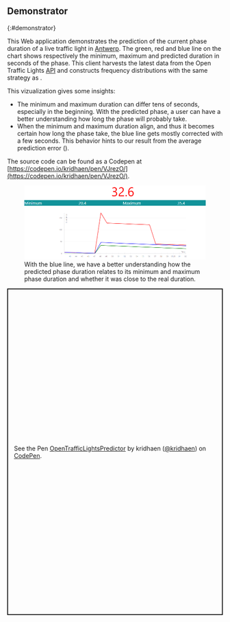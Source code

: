 ## Demonstrator
{:#demonstrator}

This Web application demonstrates the prediction of the current phase duration of a live traffic light in [Antwerp](https://www.openstreetmap.org/#map=19/51.21205/4.39717). The green, red and blue line on the chart shows respectively the minimum, maximum and predicted duration in seconds of the phase. 
This client harvests the latest data from the Open Traffic Lights [API](https://lodi.ilabt.imec.be/observer/rawdata/latest) and constructs frequency distributions with the same strategy as [](#results).

This vizualization gives some insights:

* The minimum and maximum duration can differ tens of seconds, especially in the beginning. With the predicted phase, a user can have a better understanding how long the phase will probably take.
* When the minimum and maximum duration align, and thus it becomes certain how long the phase take, the blue line gets mostly corrected with a few seconds. This behavior hints to our result from the average prediction error ([](#mae-prediction)). 

The source code can be found as a Codepen at [https://codepen.io/kridhaen/pen/VJrezO/](https://codepen.io/kridhaen/pen/VJrezO/).

<figure id="codepen">
<center>
<img src="img/demo-2.png">
</center>
<figcaption markdown="block">
With the blue line, we have a better understanding how the predicted phase duration relates to its minimum and maximum phase duration and whether it was close to the real duration.
</figcaption>
</figure>

<p class="codepen" data-height="761" data-theme-id="0" data-default-tab="result" data-user="kridhaen" data-slug-hash="VJrezO" style="height: 761px; box-sizing: border-box; display: flex; align-items: center; justify-content: center; border: 2px solid; margin: 1em 0; padding: 1em;" data-pen-title="OpenTrafficLightsPredictor">
  <span>See the Pen <a href="https://codepen.io/kridhaen/pen/VJrezO/">
  OpenTrafficLightsPredictor</a> by kridhaen (<a href="https://codepen.io/kridhaen">@kridhaen</a>)
  on <a href="https://codepen.io">CodePen</a>.</span>
</p>
<script async src="https://static.codepen.io/assets/embed/ei.js"></script>